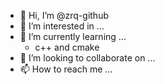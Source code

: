 - 👋 Hi, I’m @zrq-github
- 👀 I’m interested in ...
- 🌱 I’m currently learning ...  
  - c++ and cmake
- 💞️ I’m looking to collaborate on ...
- 📫 How to reach me ...

<!---
zrq-github/zrq-github is a ✨ special ✨ repository because its `README.md` (this file) appears on your GitHub profile.
You can click the Preview link to take a look at your changes.
--->
